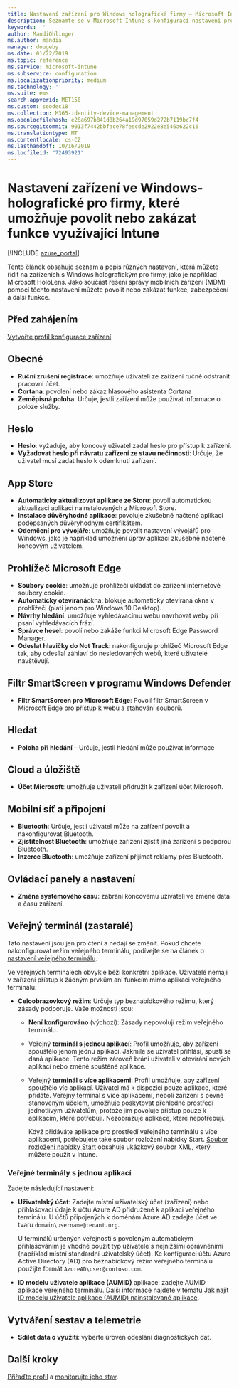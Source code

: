 ```yaml
---
title: Nastavení zařízení pro Windows holografické firmy – Microsoft Intune – Azure | Microsoft Docs
description: Seznamte se v Microsoft Intune s konfigurací nastavení pro omezení zařízení s Windows Holographic for Business, včetně zrušení registrace, geografické polohy, hesel, instalace aplikací z obchodu s aplikacemi, souborů cookie a automaticky otevíraných oken v Microsoft Edgi, programu Windows Defender, vyhledávání, cloudu a úložiště, připojení přes Bluetooth, systémového času a dat o používání v Azure.
keywords: ''
author: MandiOhlinger
ms.author: mandia
manager: dougeby
ms.date: 01/22/2019
ms.topic: reference
ms.service: microsoft-intune
ms.subservice: configuration
ms.localizationpriority: medium
ms.technology: ''
ms.suite: ems
search.appverid: MET150
ms.custom: seodec18
ms.collection: M365-identity-device-management
ms.openlocfilehash: e28a697b841d8b264a19d97059d272b7119bc7f4
ms.sourcegitcommit: 9013f7442bbface78feecde2922e8e546a622c16
ms.translationtype: MT
ms.contentlocale: cs-CZ
ms.lasthandoff: 10/16/2019
ms.locfileid: "72493921"
---
```

# <a name="windows-holographic-for-business-device-settings-to-allow-or-restrict-features-using-intune"></a>Nastavení zařízení ve Windows-holografické pro firmy, které umožňuje povolit nebo zakázat funkce využívající Intune

[!INCLUDE [azure_portal](../includes/azure_portal.md)]

Tento článek obsahuje seznam a popis různých nastavení, která můžete řídit na zařízeních s Windows holografickým pro firmy, jako je například Microsoft HoloLens. Jako součást řešení správy mobilních zařízení (MDM) pomocí těchto nastavení můžete povolit nebo zakázat funkce, zabezpečení a další funkce.

## <a name="before-you-begin"></a>Před zahájením

[Vytvořte profil konfigurace zařízení](device-restrictions-configure.md#create-the-profile).

## <a name="general"></a>Obecné

- **Ruční zrušení registrace**: umožňuje uživateli ze zařízení ručně odstranit pracovní účet.
- **Cortana**: povolení nebo zákaz hlasového asistenta Cortana
- **Zeměpisná poloha**: Určuje, jestli zařízení může používat informace o poloze služby.

## <a name="password"></a>Heslo

- **Heslo**: vyžaduje, aby koncový uživatel zadal heslo pro přístup k zařízení.
- **Vyžadovat heslo při návratu zařízení ze stavu nečinnosti**: Určuje, že uživatel musí zadat heslo k odemknutí zařízení.

## <a name="app-store"></a>App Store

- **Automaticky aktualizovat aplikace ze Storu**: povolí automatickou aktualizaci aplikací nainstalovaných z Microsoft Store.
- **Instalace důvěryhodné aplikace**: povoluje zkušebně načtené aplikací podepsaných důvěryhodným certifikátem.
- **Odemčení pro vývojáře**: umožňuje povolit nastavení vývojářů pro Windows, jako je například umožnění úprav aplikací zkušebně načtené koncovým uživatelem.

## <a name="microsoft-edge-browser"></a>Prohlížeč Microsoft Edge

- **Soubory cookie**: umožňuje prohlížeči ukládat do zařízení internetové soubory cookie.
- **Automaticky otevíraná**okna: blokuje automaticky otevíraná okna v prohlížeči (platí jenom pro Windows 10 Desktop).
- **Návrhy hledání**: umožňuje vyhledávacímu webu navrhovat weby při psaní vyhledávacích frází.
- **Správce hesel**: povolí nebo zakáže funkci Microsoft Edge Password Manager.
- **Odeslat hlavičky do Not Track**: nakonfiguruje prohlížeč Microsoft Edge tak, aby odesílal záhlaví do nesledovaných webů, které uživatelé navštěvují.

## <a name="windows-defender-smart-screen"></a>Filtr SmartScreen v programu Windows Defender

- **Filtr SmartScreen pro Microsoft Edge**: Povolí filtr SmartScreen v Microsoft Edge pro přístup k webu a stahování souborů.

## <a name="search"></a>Hledat

- **Poloha při hledání** – Určuje, jestli hledání může používat informace

## <a name="cloud-and-storage"></a>Cloud a úložiště

- **Účet Microsoft**: umožňuje uživateli přidružit k zařízení účet Microsoft.

## <a name="cellular-and-connectivity"></a>Mobilní síť a připojení

- **Bluetooth**: Určuje, jestli uživatel může na zařízení povolit a nakonfigurovat Bluetooth.
- **Zjistitelnost Bluetooth**: umožňuje zařízení zjistit jiná zařízení s podporou Bluetooth.
- **Inzerce Bluetooth**: umožňuje zařízení přijímat reklamy přes Bluetooth.

## <a name="control-panel-and-settings"></a>Ovládací panely a nastavení

- **Změna systémového času**: zabrání koncovému uživateli ve změně data a času zařízení.

## <a name="kiosk---obsolete"></a>Veřejný terminál (zastaralé)

Tato nastavení jsou jen pro čtení a nedají se změnit. Pokud chcete nakonfigurovat režim veřejného terminálu, podívejte se na článek o [nastavení veřejného terminálu](kiosk-settings-holographic.md).

Ve veřejných terminálech obvykle běží konkrétní aplikace. Uživatelé nemají v zařízení přístup k žádným prvkům ani funkcím mimo aplikaci veřejného terminálu.

- **Celoobrazovkový režim**: Určuje typ beznabídkového režimu, který zásady podporuje. Vaše možnosti jsou:

  - **Není konfigurováno** (výchozí): Zásady nepovolují režim veřejného terminálu. 
  - Veřejný **terminál s jednou aplikací**: Profil umožňuje, aby zařízení spouštělo jenom jednu aplikaci. Jakmile se uživatel přihlásí, spustí se daná aplikace. Tento režim zároveň brání uživateli v otevírání nových aplikací nebo změně spuštěné aplikace.
  - Veřejný **terminál s více aplikacemi**: Profil umožňuje, aby zařízení spouštělo víc aplikací. Uživatel má k dispozici pouze aplikace, které přidáte. Veřejný terminál s více aplikacemi, neboli zařízení s pevně stanoveným účelem, umožňuje poskytovat přehledné prostředí jednotlivým uživatelům, protože jim povoluje přístup pouze k aplikacím, které potřebují. Nezobrazuje aplikace, které nepotřebují. 
  
    Když přidáváte aplikace pro prostředí veřejného terminálu s více aplikacemi, potřebujete také soubor rozložení nabídky Start. [Soubor rozložení nabídky Start](/hololens/hololens-kiosk#start-layout-file-for-mdm-intune-and-others) obsahuje ukázkový soubor XML, který můžete použít v Intune. 

### <a name="single-app-kiosks"></a>Veřejné terminály s jednou aplikací

Zadejte následující nastavení:

- **Uživatelský účet**: Zadejte místní uživatelský účet (zařízení) nebo přihlašovací údaje k účtu Azure AD přidružené k aplikaci veřejného terminálu. U účtů připojených k doménám Azure AD zadejte účet ve tvaru `domain\username@tenant.org`. 

    U terminálů určených veřejnosti s povoleným automatickým přihlašováním je vhodné použít typ uživatele s nejnižšími oprávněními (například místní standardní uživatelský účet). Ke konfiguraci účtu Azure Active Directory (AD) pro beznabídkový režim veřejného terminálu použijte formát `AzureAD\user@contoso.com`.

- **ID modelu uživatele aplikace (AUMID)** aplikace: zadejte AUMID aplikace veřejného terminálu. Další informace najdete v tématu [Jak najít ID modelu uživatele aplikace (AUMID) nainstalované aplikace](https://docs.microsoft.com/windows-hardware/customize/enterprise/find-the-application-user-model-id-of-an-installed-app).

## <a name="reporting-and-telemetry"></a>Vytváření sestav a telemetrie

- **Sdílet data o využití**: vyberte úroveň odeslání diagnostických dat.

## <a name="next-steps"></a>Další kroky

[Přiřaďte profil](device-profile-assign.md) a [monitorujte jeho stav](device-profile-monitor.md).
